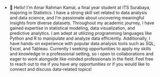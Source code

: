 - 👋 Hello! I'm Amar Rahman Kamal, a final year student at ITS Surabaya, majoring in Statistics. I have a strong skill set related to data analysis and data science, and I'm passionate about uncovering meaningful insights from diverse datasets. 
Throughout my academic journey, I have gained expertise in statistical modeling, data visualization, and predictive analytics. I am adept at utilizing programming languages like Python and R to manipulate and analyze data efficiently. Additionally, I have hands-on experience with popular data analysis tools such as SQL, Excel, and Tableau.
Currently I seeking opportunities to apply my skills and knowledge in a professional setting, so i open to collaborations and eager to work alongside like-minded professionals in the field. Feel free to reach out to me if you have any opportunities or if you would like to connect and discuss data-related topics!

<!---
Chagiyaa/Chagiyaa is a ✨ special ✨ repository because its `README.md` (this file) appears on your GitHub profile.
You can click the Preview link to take a look at your changes.
--->
